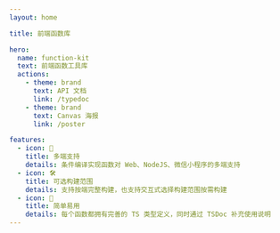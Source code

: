 ```yaml
---
layout: home

title: 前端函数库

hero:
  name: function-kit
  text: 前端函数工具库
  actions:
    - theme: brand
      text: API 文档
      link: /typedoc
    - theme: brand
      text: Canvas 海报
      link: /poster

features:
  - icon: 🧰
    title: 多端支持
    details: 条件编译实现函数对 Web、NodeJS、微信小程序的多端支持
  - icon: 🛠️
    title: 可选构建范围
    details: 支持按端完整构建，也支持交互式选择构建范围按需构建
  - icon: 🎉
    title: 简单易用
    details: 每个函数都拥有完善的 TS 类型定义，同时通过 TSDoc 补充使用说明
---
```

